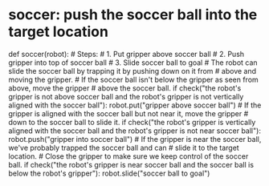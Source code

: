 # soccer: push the soccer ball into the target location
def soccer(robot):
    # Steps:
    #  1. Put gripper above soccer ball
    #  2. Push gripper into top of soccer ball
    #  3. Slide soccer ball to goal
    # The robot can slide the soccer ball by trapping it by pushing down on it from
    # above and moving the gripper.
    # If the soccer ball isn't below the gripper as seen from above, move the gripper
    # above the soccer ball.
    if check("the robot's gripper is not above soccer ball and the robot's gripper is not vertically aligned with the soccer ball"):
        robot.put("gripper above soccer ball")
    # If the gripper is aligned with the soccer ball but not near it, move the gripper
    # down to the soccer ball to slide it.
    if check("the robot's gripper is vertically aligned with the soccer ball and the robot's gripper is not near soccer ball"):
        robot.push("gripper into soccer ball")
    # If the gripper is near the soccer ball, we've probably trapped the soccer ball and can
    # slide it to the target location.
    # Close the gripper to make sure we keep control of the soccer ball.
    if check("the robot's gripper is near soccer ball and the soccer ball is below the robot's gripper"):
        robot.slide("soccer ball to goal")